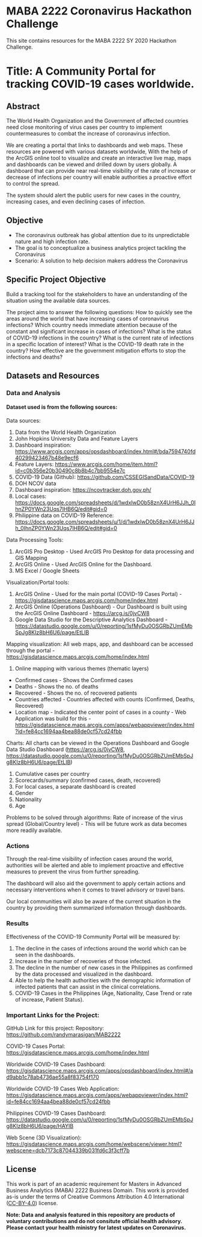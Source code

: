 # MABA 2222 Coronavirus Hackathon Challenge

This site contains resources for the MABA 2222 SY 2020 Hackathon Challenge. 


# Title: A Community Portal for tracking COVID-19 cases worldwide.
 
## Abstract

The World Health Organization and the Government of affected countries need close monitoring of virus cases per country to implement countermeasures to combat the increase of coronavirus infection.

We are creating a portal that links to dashboards and web maps. These resources are powered with various datasets worldwide, With the help of the ArcGIS online tool to visualize and create an interactive live map, maps and dashboards can be viewed and drilled down by users globally. A dashboard that can provide near real-time visibility of the rate of increase or decrease of infections per country will enable authorities a proactive effort to control the spread. 

The system should alert the public users for new cases in the country, increasing cases, and even declining cases of infection.


## Objective

* The coronavirus outbreak has global attention due to its unpredictable nature and high infection rate. 
* The goal is to conceptualize a business analytics project tackling the Coronavirus
* Scenario: A solution to help decision makers address the Coronavirus

## Specific Project Objective

Build a tracking tool for the stakeholders to have an understanding of the situation using the available data sources.

The project aims to answer the following questions:
How to quickly see the areas around the world that have increasing cases of coronavirus infections?
Which country needs immediate attention because of the constant and significant increase in cases of infections?
What is the status of COVID-19 infections in the country?
What is the current rate of infections in a specific location of interest?
What is the COVID-19 death rate in the country?
How effective are the government mitigation efforts to stop the infections and deaths? 

## Datasets and Resources

### Data and Analysis

#### Dataset used is from the following sources:

Data sources:
1. Data from the World Health Organization
2. John Hopkins University Data and Feature Layers
3. Dashboard inspiration: https://www.arcgis.com/apps/opsdashboard/index.html#/bda7594740fd40299423467b48e9ecf6
4. Feature Layers: https://www.arcgis.com/home/item.html?id=c0b356e20b30490c8b8b4c7bb9554e7c
5. COVID-19 Data (Github): https://github.com/CSSEGISandData/COVID-19
6. DOH NCOV data
7. Dashboard inspiration: https://ncovtracker.doh.gov.ph/
8. Local cases: https://docs.google.com/spreadsheets/d/1wdxIwD0b58znX4UrH6JJh_0IhnZP0YWn23Uqs7lHB6Q/edit#gid=0
9. Philippine data on COVID-19
Reference: https://docs.google.com/spreadsheets/u/1/d/1wdxIwD0b58znX4UrH6JJh_0IhnZP0YWn23Uqs7lHB6Q/edit#gid=0

Data Processing Tools:
1. ArcGIS Pro Desktop - Used ArcGIS Pro Desktop for data processing and GIS Mapping
2. ArcGIS Online - Used ArcGIS Online for the Dashboard.
3. MS Excel / Google Sheets

Visualization/Portal tools:
1. ArcGIS Online - Used for the main portal (COVID-19 Cases Portal) - https://gisdatascience.maps.arcgis.com/home/index.html 
2. ArcGIS Online (Operations Dashboard) - Our Dashboard is built using the ArcGIS Online Dashboard -  https://arcg.is/0jvCW8
3. Google Data Studio for the Descriptive Analytics Dashboard - https://datastudio.google.com/u/0/reporting/1sfMyDu0OSGRbZUmEMbSpJg8KIz8bH6U6/page/EtLIB

Mapping visualization: All web maps, app, and dashboard can be accessed through the portal -https://gisdatascience.maps.arcgis.com/home/index.html
1. Online mapping with various themes (thematic layers)
- Confirmed cases - Shows the Confirmed cases
- Deaths - Shows the no. of deaths
- Recovered - Shows the no. of recovered patients
- Countries affected - Countries affected with counts (Confirmed, Deaths, Recovered)
- Location map - Indicated the center point of cases in a county - Web Application was build for this - https://gisdatascience.maps.arcgis.com/apps/webappviewer/index.html?id=fe84cc1694aa4bea88de0cf57cd24fbb

Charts: All charts can be viewed in the Operations Dashboard and Google Data Studio Dashboard (https://arcg.is/0jvCW8, https://datastudio.google.com/u/0/reporting/1sfMyDu0OSGRbZUmEMbSpJg8KIz8bH6U6/page/EtLIB)
1. Cumulative cases per country
2. Scorecards/summary (confirmed cases, death, recovered)
3. For local cases, a separate dashboard is created
4. Gender
5. Nationality
6. Age

Problems to be solved through algorithms:
Rate of increase of the virus spread (Global/Country level) - This will be future work as data becomes more readily available.

### Actions

Through the real-time visibility of infection cases around the world, authorities will be alerted and able to implement proactive and effective measures to prevent the virus from further spreading.

The dashboard will also aid the government to apply certain actions and necessary interventions when it comes to travel advisory or travel bans.

Our local communities will also be aware of the current situation in the country by providing them summarized information through dashboards.

### Results

Effectiveness of the COVID-19 Community Portal will be measured by:

1. The decline in the cases of infections around the world which can be seen in the dashboards.
2. Increase in the number of recoveries of those infected.
3. The decline in the number of new cases in the Philippines as confirmed by the data processed and visualized in the dashboard.
4. Able to help the health authorities with the demographic information of infected patients that can assist in the clinical correlations.
5. COVID-19 Cases in the Philippines (Age, Nationality, Case Trend or rate of increase, Patient Status).

### Important Links for the Project:
GitHub Link for this project: Repository: https://github.com/randymarasigan/MAB2222

COVID-19 Cases Portal: https://gisdatascience.maps.arcgis.com/home/index.html

Worldwide COVID-19 Cases Dashboard: https://gisdatascience.maps.arcgis.com/apps/opsdashboard/index.html#/ad9abb1c78ab4736ae55a8f83754f170

Worldwide COVID-19 Cases Web Application: https://gisdatascience.maps.arcgis.com/apps/webappviewer/index.html?id=fe84cc1694aa4bea88de0cf57cd24fbb

Philippines COVID-19 Cases Dashboard: https://datastudio.google.com/u/0/reporting/1sfMyDu0OSGRbZUmEMbSpJg8KIz8bH6U6/page/HAYIB

Web Scene (3D Visualization): https://gisdatascience.maps.arcgis.com/home/webscene/viewer.html?webscene=dcb7173c87044339b031fd6c3f3cff7b


## License

This work is part of an academic requirement for Masters in Advanced Business Analytics (MABA) 2222 Business Domain. This work is provided as-is under the terms of Creative Commons Attribution 4.0 International ([CC-BY-4.0](https://choosealicense.com/licenses/cc-by-4.0/#)) license. 

**Note: Data and analysis featured in this repository are products of voluntary contributions and do not consitute official health advisory. Please contact your health ministry for latest updates on Coronavirus.**
